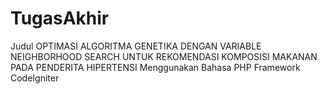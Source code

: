 # TugasAkhir
Judul OPTIMASI ALGORITMA GENETIKA DENGAN VARIABLE NEIGHBORHOOD SEARCH UNTUK REKOMENDASI KOMPOSISI MAKANAN PADA PENDERITA HIPERTENSI
Menggunakan Bahasa PHP Framework CodeIgniter

